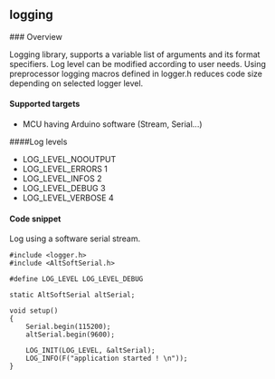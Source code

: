 ## logging

### Overview

Logging library, supports a variable list of arguments and its format specifiers. 
Log level can be modified according to user needs. 
Using preprocessor logging macros defined in logger.h reduces code size depending on selected logger level.

#### Supported targets

  * MCU having Arduino software (Stream, Serial...)

####Log levels
 * LOG_LEVEL_NOOUTPUT 
 * LOG_LEVEL_ERRORS 1
 * LOG_LEVEL_INFOS 2
 * LOG_LEVEL_DEBUG 3
 * LOG_LEVEL_VERBOSE 4

#### Code snippet
Log using a software serial stream.

    #include <logger.h>
    #include <AltSoftSerial.h>
    
    #define LOG_LEVEL LOG_LEVEL_DEBUG
    
    static AltSoftSerial altSerial;

    void setup()
    {
        Serial.begin(115200);
        altSerial.begin(9600);
        
        LOG_INIT(LOG_LEVEL, &altSerial);
	    LOG_INFO(F("application started ! \n"));
    }
